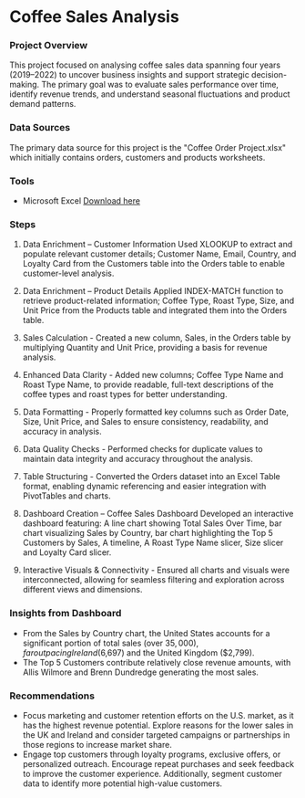 # Coffee Sales Analysis

### Project Overview

This project focused on analysing coffee sales data spanning four years (2019–2022) to uncover business insights and support strategic decision-making. The primary goal was to evaluate sales performance over time, identify revenue trends, and understand seasonal fluctuations and product demand patterns.

### Data Sources

The primary data source for this project is the "Coffee Order Project.xlsx" which initially contains orders, customers and products worksheets.

### Tools

- Microsoft Excel [Download here](https://www.microsoft.com/en-gb/microsoft-365/excel)

### Steps

1. Data Enrichment – Customer Information
Used XLOOKUP to extract and populate relevant customer details; Customer Name, Email, Country, and Loyalty Card from the Customers table into the Orders table to enable customer-level analysis.

2. Data Enrichment – Product Details
Applied INDEX-MATCH function to retrieve product-related information; Coffee Type, Roast Type, Size, and Unit Price from the Products table and integrated them into the Orders table.

3. Sales Calculation - Created a new column, Sales, in the Orders table by multiplying Quantity and Unit Price, providing a basis for revenue analysis.

4. Enhanced Data Clarity - Added new columns; Coffee Type Name and Roast Type Name, to provide readable, full-text descriptions of the coffee types and roast types for better understanding.

5. Data Formatting - Properly formatted key columns such as Order Date, Size, Unit Price, and Sales to ensure consistency, readability, and accuracy in analysis.

6. Data Quality Checks - Performed checks for duplicate values to maintain data integrity and accuracy throughout the analysis.

7. Table Structuring - Converted the Orders dataset into an Excel Table format, enabling dynamic referencing and easier integration with PivotTables and charts.

8. Dashboard Creation – Coffee Sales Dashboard
Developed an interactive dashboard featuring: A line chart showing Total Sales Over Time, bar chart visualizing Sales by Country, bar chart highlighting the Top 5 Customers by Sales, A timeline, A Roast Type Name slicer, Size slicer and Loyalty Card slicer.

9. Interactive Visuals & Connectivity - Ensured all charts and visuals were interconnected, allowing for seamless filtering and exploration across different views and dimensions.

### Insights from Dashboard

- From the Sales by Country chart, the United States accounts for a significant portion of total sales (over $35,000), far outpacing Ireland ($6,697) and the United Kingdom ($2,799).
- The Top 5 Customers contribute relatively close revenue amounts, with Allis Wilmore and Brenn Dundredge generating the most sales.

### Recommendations

- Focus marketing and customer retention efforts on the U.S. market, as it has the highest revenue potential. Explore reasons for the lower sales in the UK and Ireland and consider targeted campaigns or partnerships in those regions to increase market share.
- Engage top customers through loyalty programs, exclusive offers, or personalized outreach. Encourage repeat purchases and seek feedback to improve the customer experience. Additionally, segment customer data to identify more potential high-value customers.


